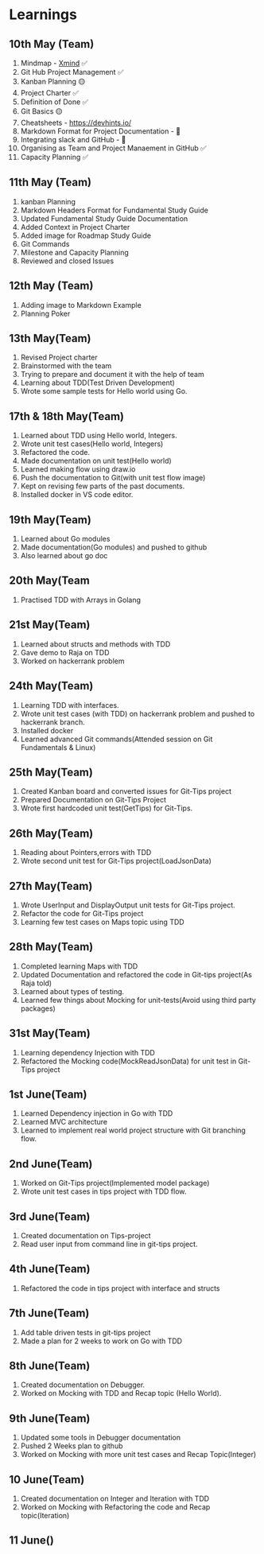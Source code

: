 # Learnings

## 10th May (Team)

1. Mindmap - [Xmind](https://www.xmind.net/download/) ✅
1. Git Hub Project Management ✅
1. Kanban Planning 🟡
1. Project Charter ✅
1. Definition of Done ✅
1. Git Basics 🟡
1. Cheatsheets - https://devhints.io/
1. Markdown Format for Project Documentation - 🔴
1. Integrating slack and GitHub - 🔴
1. Organising as Team and Project Manaement in GitHub ✅
1. Capacity Planning ✅

## 11th May (Team)

1. kanban Planning
1. Markdown Headers Format for Fundamental Study Guide
1. Updated Fundamental Study Guide Documentation
1. Added Context in Project Charter
1. Added image for Roadmap Study Guide
1. Git Commands
1. Milestone and Capacity Planning
1. Reviewed and closed Issues

## 12th May (Team)

1. Adding image to Markdown Example
1. Planning Poker

## 13th May(Team)

1. Revised Project charter
1. Brainstormed with the team
1. Trying to prepare and document it with the help of team
1. Learning about TDD(Test Driven Development)
1. Wrote some sample tests for Hello world using Go.

## 17th & 18th May(Team)

1. Learned about TDD using Hello world, Integers.
1. Wrote unit test cases(Hello world, Integers)
1. Refactored the code.
1. Made documentation on unit test(Hello world) 
1. Learned making flow using draw.io
1. Push the documentation to Git(with unit test flow image)
1. Kept on revising few parts of the past documents.
1. Installed docker in VS code editor.

## 19th May(Team)
1. Learned about Go modules
1. Made documentation(Go modules) and pushed to github
1. Also learned about go doc

## 20th May(Team
1. Practised TDD with Arrays in Golang

## 21st May(Team)
1. Learned about structs and methods with TDD
1. Gave demo to Raja on TDD
1. Worked on hackerrank problem

## 24th May(Team)
1. Learning TDD with interfaces.
1. Wrote unit test cases (with TDD) on hackerrank problem and pushed to hackerrank branch.
1. Installed docker
1. Learned advanced Git commands(Attended session on Git Fundamentals & Linux)

## 25th May(Team)
1. Created Kanban board and converted issues for Git-Tips project
1. Prepared Documentation on Git-Tips Project 
1. Wrote first hardcoded unit test(GetTips) for Git-Tips.

## 26th May(Team)
1. Reading about Pointers,errors with TDD
1. Wrote second unit test for Git-Tips project(LoadJsonData)

## 27th May(Team)
1. Wrote UserInput and DisplayOutput unit tests for Git-Tips project.
1. Refactor the code for Git-Tips project
1. Learning few test cases on Maps topic using TDD 

## 28th May(Team)
1. Completed learning Maps with TDD
1. Updated Documentation and refactored the code in Git-tips project(As Raja told)
1. Learned about types of testing.
1. Learned few things about Mocking for unit-tests(Avoid using third party packages)

## 31st May(Team)
1. Learning dependency Injection with TDD
1. Refactored the Mocking code(MockReadJsonData) for unit test in Git-Tips project  

## 1st June(Team)
1. Learned Dependency injection in Go with TDD
1. Learned MVC architecture
1. Learned to implement real world project structure with Git branching flow.

## 2nd June(Team)
1. Worked on Git-Tips project(Implemented model package)
1. Wrote unit test cases in tips project with TDD flow. 

## 3rd June(Team)
1. Created documentation on Tips-project
1. Read user input from command line in git-tips project.

## 4th June(Team)
1. Refactored the code in tips project with interface and structs

## 7th June(Team)
1. Add table driven tests in git-tips project
2. Made a plan for 2 weeks to work on Go with TDD

## 8th June(Team)
1. Created documentation on Debugger.
1. Worked on Mocking with TDD and Recap topic (Hello World).

## 9th June(Team)
1. Updated some tools in Debugger documentation
1. Pushed 2 Weeks plan to github
1. Worked on Mocking with more unit test cases and Recap Topic(Integer)

## 10 June(Team)
1. Created documentation on Integer and Iteration with TDD
1. Worked on Mocking with Refactoring the code and Recap topic(Iteration)

## 11 June()
